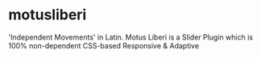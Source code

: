 motusliberi
===========

'Independent Movements' in Latin. Motus Liberi is a Slider Plugin which is 100% non-dependent CSS-based Responsive &amp; Adaptive 
